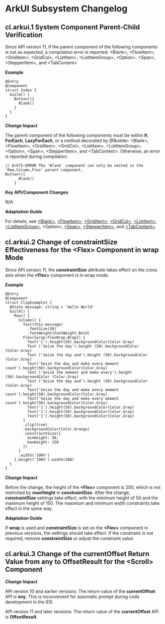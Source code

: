 #  ArkUI Subsystem Changelog

## cl.arkui.1 System Component Parent-Child Verification

Since API version 11, if the parent component of the following components is not as expected, a compilation error is reported: \<Blank>, \<FlowItem>, \<GridItem>, \<GridCol>, \<ListItem>, \<ListItemGroup>, \<Option>, \<Span>, \<StepperItem>, and \<TabContent>

**Example**

```
@Entry
@Component
struct Index {
  build() {
    Button(){
      Blank()
    }
  }
}
```

**Change Impact**

The parent component of the following components must be within **if**, **ForEach**, **LazyForEach**, or a method decorated by @Builder: \<Blank>, \<FlowItem>, \<GridItem>, \<GridCol>, \<ListItem>, \<ListItemGroup>, \<Option>, \<Span>, \<StepperItem>, and \<TabContent>. Otherwise, an error is reported during compilation.

```
// ArkTS:ERROR The 'Blank' component can only be nested in the 'Row,Column,Flex' parent component.
Button(){
      Blank()
    }
```

**Key API/Component Changes**

N/A

**Adaptation Guide**

For details, see [\<Blank>](../../../application-dev/reference/arkui-ts/ts-basic-components-blank.md), [\<FlowItem>](../../../application-dev/reference/arkui-ts/ts-container-flowitem.md), [\<GridItem>](../../../application-dev/reference/arkui-ts/ts-container-griditem.md), [\<GridCol>](../../../application-dev/reference/arkui-ts/ts-container-gridcol.md), [\<ListItem>](../../../application-dev/reference/arkui-ts/ts-container-listitem.md), [\<ListItemGroup>](../../../application-dev/reference/arkui-ts/ts-container-listitemgroup.md), \<Option>, [\<Span>](../../../application-dev/reference/arkui-ts/ts-basic-components-span.md), [\<StepperItem>](../../../application-dev/reference/arkui-ts/ts-basic-components-stepperitem.md), and [\<TabContent>](../../../application-dev/reference/arkui-ts/ts-container-tabcontent.md).

## cl.arkui.2 Change of constraintSize Effectiveness for the \<Flex> Component in wrap Mode

Since API version 11, the **constraintSize** attribute takes effect on the cross axis when the **\<Flex>** component is in wrap mode.

**Example**

```
@Entry
@Component
struct ClipExample1 {
  @State message: string = 'Hello World'
  build() {
    Row() {
      Column() {
        Text(this.message)
          .fontSize(50)
          .fontWeight(FontWeight.Bold)
        Flex({wrap:FlexWrap.Wrap}) {
          Text('1').height(50).backgroundColor(Color.Gray)
          Text ('Seize the day').height (50).backgroundColor (Color.Gray)
          Text ('Seize the day and').height (50).backgroundColor (Color.Gray)
          Text('Seize the day and make every moment count').height(50).backgroundColor(Color.Gray)
          Text ('Seize the moment and make every').height (50).backgroundColor (Color.Gray)
          Text ('Seize the day and').height (50).backgroundColor (Color.Gray)
          Text('Seize the day and make every moment count').height(50).backgroundColor(Color.Gray)
          Text('Seize the day and make every moment count').height(50).backgroundColor(Color.Gray)
          Text('1').height(50).backgroundColor(Color.Gray)
          Text('1').height(50).backgroundColor(Color.Gray)
          Text('1').height(50).backgroundColor(Color.Gray)
        }
        .clip(true)
        .backgroundColor(Color.Orange)
        .constraintSize({
          minHeight: 50,
          maxHeight: 150
        })
      }
      .width('100%')
    }.height('100%').width(300)
  }
}
```

**Change Impact**

Before the change, the height of the **\<Flex>** component is 200, which is not restricted by **maxHeight** in **constraintSize**. After the change, **constraintSize** settings take effect, with the minimum height of 50 and the maximum height of 150. The maximum and minimum width constraints take effect in the same way.

**Adaptation Guide**

If **wrap** is used and **constraintSize** is set on the **\<Flex>** component in previous versions, the settings should take effect. If the constraint is not required, remove **constraintSize** or adjust the constraint value.

## cl.arkui.3 Change of the currentOffset Return Value from any to OffsetResult for the \<Scroll> Component

**Change Impact**

API version 10 and earlier versions: The return value of the **currentOffset** API is **any**. This is inconvenient for automatic prompt during code development in the IDE.

API version 11 and later versions: The return value of the **currentOffset** API is **OffsetResult**.
